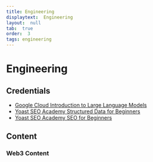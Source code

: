 ```yaml
---
title: Engineering
displaytext:  Engineering
layout:  null
tab:  true
order:  3
tags: engineering
---
```


# Engineering

## Credentials
* [Google Cloud Introduction to Large Language Models](https://coursera.org/share/35f61e13c84d45aa2ded5acb74a1a77b)
* [Yoast SEO Academy Structured Data for Beginners](https://academy.yoast.com/certificate/14998/1579405/15bc83beb806ff8c3d1083089d07c51d/1/)
* [Yoast SEO Academy SEO for Beginners](https://academy.yoast.com/certificate/2558/1579405/9dd8511d20ee3795581d9598cb3ceac6/1/)


## Content


### Web3 Content
